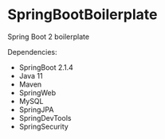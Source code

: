 # SpringBootBoilerplate

Spring Boot 2 boilerplate

Dependencies:

* SpringBoot 2.1.4
* Java 11
* Maven
* SpringWeb
* MySQL
* SpringJPA
* SpringDevTools
* SpringSecurity